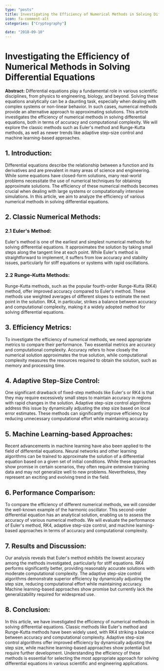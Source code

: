 ```yaml
---
type: "posts"
title: Investigating the Efficiency of Numerical Methods in Solving Differential Equations
icon: fa-comment-alt
categories: ["Cryptography"]

date: "2018-09-10"
---
```




# Investigating the Efficiency of Numerical Methods in Solving Differential Equations

**Abstract:**
Differential equations play a fundamental role in various scientific disciplines, from physics to engineering, biology, and beyond. Solving these equations analytically can be a daunting task, especially when dealing with complex systems or non-linear behavior. In such cases, numerical methods provide an alternative approach to approximating solutions. This article investigates the efficiency of numerical methods in solving differential equations, both in terms of accuracy and computational complexity. We will explore the classic methods such as Euler's method and Runge-Kutta methods, as well as newer trends like adaptive step-size control and machine learning-based approaches.

## 1. Introduction:
Differential equations describe the relationship between a function and its derivatives and are prevalent in many areas of science and engineering. While some equations have closed-form solutions, many real-world problems necessitate the use of numerical techniques for obtaining approximate solutions. The efficiency of these numerical methods becomes crucial when dealing with large systems or computationally intensive simulations. In this article, we aim to analyze the efficiency of various numerical methods in solving differential equations.

## 2. Classic Numerical Methods:
### 2.1 Euler's Method:
Euler's method is one of the earliest and simplest numerical methods for solving differential equations. It approximates the solution by taking small steps along the tangent line at each point. While Euler's method is straightforward to implement, it suffers from low accuracy and stability issues, particularly for stiff equations or systems with rapid oscillations.

### 2.2 Runge-Kutta Methods:
Runge-Kutta methods, such as the popular fourth-order Runge-Kutta (RK4) method, offer improved accuracy compared to Euler's method. These methods use weighted averages of different slopes to estimate the next point in the solution. RK4, in particular, strikes a balance between accuracy and computational complexity, making it a widely adopted method for solving differential equations.

## 3. Efficiency Metrics:
To investigate the efficiency of numerical methods, we need appropriate metrics to compare their performance. Two essential metrics are accuracy and computational complexity. Accuracy refers to how closely the numerical solution approximates the true solution, while computational complexity measures the resources required to obtain the solution, such as memory and processing time.

## 4. Adaptive Step-Size Control:
One significant drawback of fixed-step methods like Euler's or RK4 is that they may require excessively small steps to maintain accuracy in regions with rapid changes in the solution. Adaptive step-size control algorithms address this issue by dynamically adjusting the step size based on local error estimates. These methods can significantly improve efficiency by reducing unnecessary computational effort while maintaining accuracy.

## 5. Machine Learning-based Approaches:
Recent advancements in machine learning have also been applied to the field of differential equations. Neural networks and other learning algorithms can be trained to approximate the solution of a differential equation based on a given set of initial conditions. While these approaches show promise in certain scenarios, they often require extensive training data and may not generalize well to new problems. Nevertheless, they represent an exciting and evolving trend in the field.

## 6. Performance Comparison:
To compare the efficiency of different numerical methods, we will consider the well-known example of the harmonic oscillator. This second-order differential equation has an analytical solution, enabling us to assess the accuracy of various numerical methods. We will evaluate the performance of Euler's method, RK4, adaptive step-size control, and machine learning-based approaches in terms of accuracy and computational complexity.

## 7. Results and Discussion:
Our analysis reveals that Euler's method exhibits the lowest accuracy among the methods investigated, particularly for stiff equations. RK4 performs significantly better, providing reasonably accurate solutions with moderate computational complexity. The adaptive step-size control algorithms demonstrate superior efficiency by dynamically adjusting the step size, reducing computational effort while maintaining accuracy. Machine learning-based approaches show promise but currently lack the generalizability required for widespread use.

## 8. Conclusion:
In this article, we have investigated the efficiency of numerical methods in solving differential equations. Classic methods like Euler's method and Runge-Kutta methods have been widely used, with RK4 striking a balance between accuracy and computational complexity. Adaptive step-size control algorithms offer improved efficiency by dynamically adjusting the step size, while machine learning-based approaches show potential but require further development. Understanding the efficiency of these methods is essential for selecting the most appropriate approach for solving differential equations in various scientific and engineering applications.